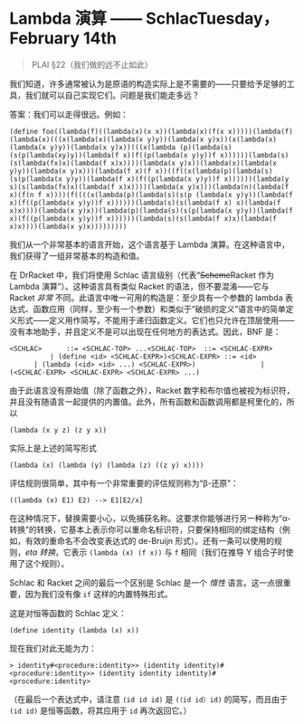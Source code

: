 # Lambda 演算 —— SchlacTuesday，February 14th

> PLAI §22（我们做的远不止如此）

我们知道，许多通常被认为是原语的构造实际上是不需要的——只要给予足够的工具，我们就可以自己实现它们。问题是我们能走多远？

答案：我们可以走得很远。例如：

```
(define foo((lambda(f)((lambda(x)(x x))(lambda(x)(f(x x)))))(lambda(f)(lambda(x)(((x(lambda(x)(lambda(x y)y))(lambda(x y)x))(x(lambda(x)(lambda(x y)y))(lambda(x y)x))(((x(lambda (p)(lambda(s)(s(p(lambda(xy)y))(lambda(f x)(f((p(lambda(x y)y))f x))))))(lambda(s) (s(lambda(fx)x)(lambda(f x)x))))(lambda(x y)x))(lambda(x)(lambda(x y)y))(lambda(x y)x)))(lambda(f x)(f x))((f((x(lambda(p)(lambda(s)(s(p(lambda(x y)y))(lambda(f x)(f((p(lambda(x y)y))f x))))))(lambda(y s)(s(lambda(fx)x)(lambda(f x)x))))(lambda(x y)x)))(lambda(n)(lambda(f x)(f(n f x))))(f((((x(lambda(p)(lambda(s)(s(p (lambda(x y)y))(lambda(f x)(f((p(lambda(x y)y))f x))))))(lambda(s)(s(lambda(f x) x)(lambda(f x)x))))(lambda(x y)x))(lambda(p)(lambda(s)(s(p(lambda(x y)y))(lambda(f x)(f((p(lambda(x y)y))f x))))))(lambda(s)(s(lambda(f x)x)(lambda(f x)x))))(lambda(x y)x)))))))))
```

我们从一个非常基本的语言开始，这个语言基于 Lambda 演算。在这种语言中，我们获得了一组非常基本的构造和值。

在 DrRacket 中，我们将使用 Schlac 语言级别（代表“~~Scheme~~Racket 作为 Lambda 演算”）。这种语言具有类似 Racket 的语法，但不要混淆——它与 Racket *非常* 不同。此语言中唯一可用的构造是：至少具有一个参数的 lambda 表达式、函数应用（同样，至少有一个参数）和类似于“破损的定义”语言中的简单定义形式——定义用作简写，不能用于递归函数定义。它们也只允许在顶层使用——没有本地助手，并且定义不是可以出现在任何地方的表达式。因此，BNF 是：

```
<SCHLAC>      ::= <SCHLAC-TOP> ...<SCHLAC-TOP>  ::= <SCHLAC-EXPR>                | (define <id> <SCHLAC-EXPR>)<SCHLAC-EXPR> ::= <id>                | (lambda (<id> <id> ...) <SCHLAC-EXPR>)                | (<SCHLAC-EXPR> <SCHLAC-EXPR> <SCHLAC-EXPR> ...)
```

由于此语言没有原始值（除了函数之外），Racket 数字和布尔值也被视为标识符，并且没有随语言一起提供的内置值。此外，所有函数和函数调用都是柯里化的，所以

```
(lambda (x y z) (z y x))
```

实际上是上述的简写形式

```
(lambda (x) (lambda (y) (lambda (z) ((z y) x))))
```

评估规则很简单，其中有一个非常重要的评估规则称为“β-还原”：

```
((lambda (x) E1) E2) --> E1[E2/x]
```

在这种情况下，替换需要小心，以免捕获名称。这要求你能够进行另一种称为“α-转换”的转换，它基本上表示你可以重命名标识符，只要保持相同的绑定结构（例如，有效的重命名不会改变表达式的 de-Bruijn 形式）。还有一条可以使用的规则，*eta 转换*，它表示 `(lambda (x) (f x))` 与 `f` 相同（我们在推导 Y 组合子时使用了这个规则）。

Schlac 和 Racket 之间的最后一个区别是 Schlac 是一个 *惰性* 语言。这一点很重要，因为我们没有像 `if` 这样的内置特殊形式。

这是对恒等函数的 Schlac 定义：

```
(define identity (lambda (x) x))
```

现在我们对此无能为力：

```
> identity#<procedure:identity>> (identity identity)#<procedure:identity>> (identity identity identity)#<procedure:identity>
```

（在最后一个表达式中，请注意 `(id id id)` 是 `(（id id）id)` 的简写，而且由于 `(id id)` 是恒等函数，将其应用于 `id` 再次返回它。）
